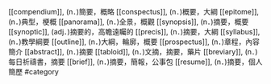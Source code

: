[[compendium]], (n．)簡要，概略 
[[conspectus]], (n．)概要，大綱 
[[epitome]], (n．)典型，梗概 
[[panorama]], (n．)全景，概觀 
[[synopsis]], (n．)摘要，概要 
[[synoptic]], (adj．)摘要的，高瞻遠矚的 
[[precis]], (n．)摘要，大綱 
[[syllabus]], (n．)教學綱要 
[[outline]], (n．)大綱，輪廓，概要 
[[prospectus]], (n．)章程，內容簡介 
[[abstract]], (n．)摘要 
[[tabloid]], (n．)文摘，摘要，藥片 
[[breviary]], (n．)每日祈禱書，摘要 
[[brief]], (n．)摘要，簡報，公事包 
[[resume]], (n．)摘要，個人簡歷 
#category
